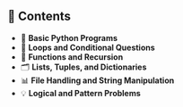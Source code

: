 ## 📘 Contents

- 🧮 **Basic Python Programs**
- 🔁 **Loops and Conditional Questions**
- 🧠 **Functions and Recursion**
- 🗂️ **Lists, Tuples, and Dictionaries**
- 📊 **File Handling and String Manipulation**
- 💡 **Logical and Pattern Problems**
